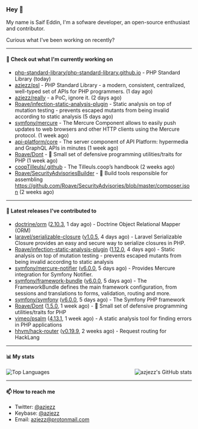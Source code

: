 ### Hey 👋

My name is Saif Eddin, I'm a sofware developer, an open-source enthusiast and contributor.

Curious what I've been working on recently?

---

#### 👷 Check out what I'm currently working on

- [php-standard-library/php-standard-library.github.io](https://github.com/php-standard-library/php-standard-library.github.io) - PHP Standard Library (today)
- [azjezz/psl](https://github.com/azjezz/psl) - PHP Standard Library - a modern, consistent, centralized, well-typed set of APIs for PHP programmers. (1 day ago)
- [azjezz/really](https://github.com/azjezz/really) - a PoC, ignore it. (2 days ago)
- [Roave/infection-static-analysis-plugin](https://github.com/Roave/infection-static-analysis-plugin) - Static analysis on top of mutation testing - prevents escaped mutants from being invalid according to static analysis (5 days ago)
- [symfony/mercure](https://github.com/symfony/mercure) - The Mercure Component allows to easily push updates to web browsers and other HTTP clients using the Mercure protocol. (1 week ago)
- [api-platform/core](https://github.com/api-platform/core) - The server component of API Platform: hypermedia and GraphQL APIs in minutes (1 week ago)
- [Roave/Dont](https://github.com/Roave/Dont) - :no_entry_sign: Small set of defensive programming utilities/traits for PHP (1 week ago)
- [coopTilleuls/.github](https://github.com/coopTilleuls/.github) - The Tilleuls.coop’s handbook (2 weeks ago)
- [Roave/SecurityAdvisoriesBuilder](https://github.com/Roave/SecurityAdvisoriesBuilder) - :hammer: Build tools responsible for assembling https://github.com/Roave/SecurityAdvisories/blob/master/composer.json (2 weeks ago)

---

#### 🔭 Latest releases I've contributed to

- [doctrine/orm](https://github.com/doctrine/orm) ([2.10.3](https://github.com/doctrine/orm/releases/tag/2.10.3), 1 day ago) - Doctrine Object Relational Mapper (ORM)
- [laravel/serializable-closure](https://github.com/laravel/serializable-closure) ([v1.0.5](https://github.com/laravel/serializable-closure/releases/tag/v1.0.5), 4 days ago) - Laravel Serializable Closure provides an easy and secure way to serialize closures in PHP.
- [Roave/infection-static-analysis-plugin](https://github.com/Roave/infection-static-analysis-plugin) ([1.12.0](https://github.com/Roave/infection-static-analysis-plugin/releases/tag/1.12.0), 4 days ago) - Static analysis on top of mutation testing - prevents escaped mutants from being invalid according to static analysis
- [symfony/mercure-notifier](https://github.com/symfony/mercure-notifier) ([v6.0.0](https://github.com/symfony/mercure-notifier/releases/tag/v6.0.0), 5 days ago) - Provides Mercure integration for Symfony Notifier.
- [symfony/framework-bundle](https://github.com/symfony/framework-bundle) ([v6.0.0](https://github.com/symfony/framework-bundle/releases/tag/v6.0.0), 5 days ago) - The FrameworkBundle defines the main framework configuration, from sessions and translations to forms, validation, routing and more.
- [symfony/symfony](https://github.com/symfony/symfony) ([v6.0.0](https://github.com/symfony/symfony/releases/tag/v6.0.0), 5 days ago) - The Symfony PHP framework
- [Roave/Dont](https://github.com/Roave/Dont) ([1.5.0](https://github.com/Roave/Dont/releases/tag/1.5.0), 1 week ago) - :no_entry_sign: Small set of defensive programming utilities/traits for PHP
- [vimeo/psalm](https://github.com/vimeo/psalm) ([4.13.1](https://github.com/vimeo/psalm/releases/tag/4.13.1), 1 week ago) - A static analysis tool for finding errors in PHP applications
- [hhvm/hack-router](https://github.com/hhvm/hack-router) ([v0.19.9](https://github.com/hhvm/hack-router/releases/tag/v0.19.9), 2 weeks ago) - Request routing for HackLang

---

#### 📊 My stats

<img align="right" alt="azjezz's GitHub stats" src="https://github-readme-stats.vercel.app/api?username=azjezz&count_private=1&show_icons=true&" />

![Top Languages](https://github-readme-stats.vercel.app/api/top-langs/?username=azjezz)

---

#### 📫 How to reach me

- Twitter: [@azjezz](https://twitter.com/azjezz)
- Keybase: [@azjezz](https://keybase.io/azjezz)
- Email: [azjezz@protonmail.com](mailto://azjezz@protonmail.com)
